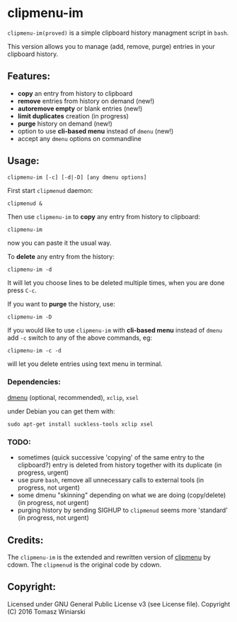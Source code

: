 # clipmenu-im

`clipmenu-im(proved)` is a simple clipboard history managment script in `bash`.

This version allows you to manage (add, remove, purge) entries in your clipboard history.

## Features:

- **copy** an entry from history to clipboard
- **remove** entries from history on demand (new!)
- **autoremove empty** or blank entries (new!)
- **limit duplicates** creation (in progress)
- **purge** history on demand (new!)
- option to use **cli-based menu** instead of `dmenu` (new!)
- accept any `dmenu` options on commandline 

## Usage:

    clipmenu-im [-c] [-d|-D] [any dmenu options]

First start `clipmenud` daemon:

    clipmenud &

Then use `clipmenu-im` to **copy** any entry from history to clipboard:

    clipmenu-im

now you can paste it the usual way.

To **delete** any entry from the history:

    clipmenu-im -d

It will let you choose lines to be deleted multiple times, when you are done press `C-c`.

If you want to **purge** the history, use:

    clipmenu-im -D

If you would like to use `clipmenu-im` with **cli-based menu** instead of `dmenu` add `-c` switch to any of the above commands, eg:

    clipmenu-im -c -d

will let you delete entries using text menu in terminal.

### Dependencies:

[dmenu](http://tools.suckless.org/dmenu) (optional, recommended), `xclip`, `xsel`

under Debian you can get them with:

    sudo apt-get install suckless-tools xclip xsel

### TODO:

- sometimes (quick successive 'copying' of the same entry to the clipboard?) entry is deleted from history together with its duplicate (in progress, urgent) 
- use pure `bash`, remove all unnecessary calls to external tools (in progress, not urgent)
- some dmenu "skinning" depending on what we are doing (copy/delete) (in progress, not urgent)
- purging history by sending SIGHUP to `clipmenud` seems more 'standard' (in progress, not urgent)

## Credits:

The `clipmenu-im` is the extended and rewritten version of [clipmenu](https://github.com/cdown/clipmenu) by cdown.
The `clipmenud` is the original code by cdown. 

## Copyright:

Licensed under GNU General Public License v3 (see License file).
Copyright (C) 2016 Tomasz Winiarski
